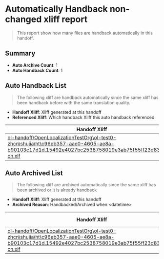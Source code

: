 # Automatically Handback non-changed xliff report
> This report show how many files are handback automatically in this handoff.

## Summary
* **Auto Archive Count**: 1
* **Auto Handback Count**: 1

## Auto Handback List
> The following xliff are handback automatically since the same xliff has been handback before with the same translation quality.

* **Handoff Xliff**: Xliff generated at this handoff
* **Referenced Xliff**: Which handback Xliff this auto handback referenced

| Handoff Xliff | Referenced Xliff | 
| --- | --- | 
| [ol-handoff\OpenLocalizationTestOrg\ol-test0-zhcn\shujia\ht\c96eb357-aae0-4605-ae8a-b90103c17d1d.15492e4027bc2538758019e3ab75f55ff23d83dd.zh-cn.xlf](https://github.com/OpenLocalizationTestOrg/ol-test0-handoff/blob/076fc7d79b912806d80a98fd74f8e1c781580707/ol-handoff/OpenLocalizationTestOrg/ol-test0-zhcn/shujia/ht/c96eb357-aae0-4605-ae8a-b90103c17d1d.15492e4027bc2538758019e3ab75f55ff23d83dd.zh-cn.xlf) | [ol-handback\OpenLocalizationTestOrg\ol-test0-zhcn\shujia\ht\c96eb357-aae0-4605-ae8a-b90103c17d1d.15492e4027bc2538758019e3ab75f55ff23d83dd.zh-cn.xlf](https://github.com/OpenLocalizationTestOrg/ol-test0-handback/blob/22c9588b25b569217c73939bda3cc022b649d45b/ol-handback/OpenLocalizationTestOrg/ol-test0-zhcn/shujia/ht/c96eb357-aae0-4605-ae8a-b90103c17d1d.15492e4027bc2538758019e3ab75f55ff23d83dd.zh-cn.xlf) | 

## Auto Archived List
> The following xliff are archived automatically since the same xliff has been archived or it is already handback

* **Handoff Xliff**: Xliff generated at this handoff
* **Archived Reason**: Handbacked/Archived when &lt;datetime&gt;

| Handoff Xliff | Archived Reason | 
| --- | --- | 
| [ol-handoff\OpenLocalizationTestOrg\ol-test0-zhcn\shujia\ht\c96eb357-aae0-4605-ae8a-b90103c17d1d.15492e4027bc2538758019e3ab75f55ff23d83dd.zh-cn.xlf](https://github.com/OpenLocalizationTestOrg/ol-test0-handoff/blob/076fc7d79b912806d80a98fd74f8e1c781580707/ol-handoff/OpenLocalizationTestOrg/ol-test0-zhcn/shujia/ht/c96eb357-aae0-4605-ae8a-b90103c17d1d.15492e4027bc2538758019e3ab75f55ff23d83dd.zh-cn.xlf) | Handbacked | 


